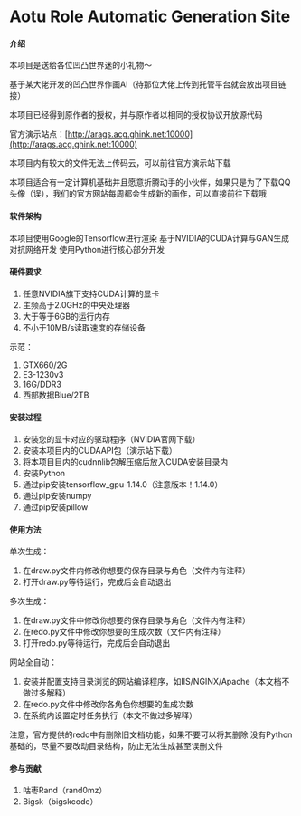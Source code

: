 # Aotu Role Automatic Generation Site

#### 介绍

本项目是送给各位凹凸世界迷的小礼物～

基于某大佬开发的凹凸世界作画AI（待那位大佬上传到托管平台就会放出项目链接）

本项目已经得到原作者的授权，并与原作者以相同的授权协议开放源代码

官方演示站点：[http://arags.acg.ghink.net:10000](http://arags.acg.ghink.net:10000)

本项目内有较大的文件无法上传码云，可以前往官方演示站下载

本项目适合有一定计算机基础并且愿意折腾动手的小伙伴，如果只是为了下载QQ头像（误），我们的官方网站每周都会生成新的画作，可以直接前往下载哦

#### 软件架构

本项目使用Google的Tensorflow进行渲染
基于NVIDIA的CUDA计算与GAN生成对抗网络开发
使用Python进行核心部分开发


#### 硬件要求

1.  任意NVIDIA旗下支持CUDA计算的显卡
2.  主频高于2.0GHz的中央处理器
3.  大于等于6GB的运行内存
4.  不小于10MB/s读取速度的存储设备

示范：

1.  GTX660/2G
2.  E3-1230v3
3.  16G/DDR3
4.  西部数据Blue/2TB

#### 安装过程

1.  安装您的显卡对应的驱动程序（NVIDIA官网下载）
2.  安装本项目内的CUDAAPI包（演示站下载）
3.  将本项目目内的cudnnlib包解压缩后放入CUDA安装目录内
4.  安装Python
5.  通过pip安装tensorflow_gpu-1.14.0（注意版本！1.14.0）
6.  通过pip安装numpy
7.  通过pip安装pillow

#### 使用方法

单次生成：

1.  在draw.py文件内修改你想要的保存目录与角色（文件内有注释）
2.  打开draw.py等待运行，完成后会自动退出

多次生成：

1.  在draw.py文件中修改你想要的保存目录与角色（文件内有注释）
2.  在redo.py文件中修改你想要的生成次数（文件内有注释）
3.  打开redo.py等待运行，完成后会自动退出

网站全自动：

1.  安装并配置支持目录浏览的网站编译程序，如IIS/NGINX/Apache（本文档不做过多解释）
2.  在redo.py文件中修改你各角色你想要的生成次数
3.  在系统内设置定时任务执行（本文不做过多解释）

注意，官方提供的redo中有删除旧文档功能，如果不要可以将其删除
没有Python基础的，尽量不要改动目录结构，防止无法生成甚至误删文件

#### 参与贡献

1.  咕枣Rand（rand0mz）
2.  Bigsk（bigskcode）
